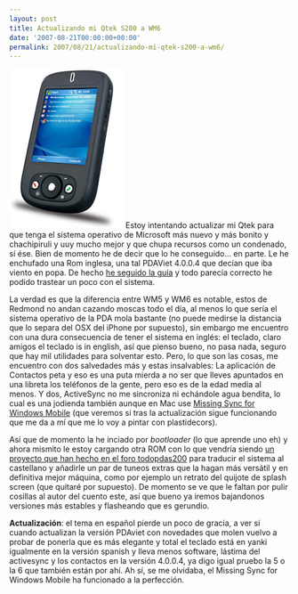 ```yaml
---
layout: post
title: Actualizando mi Qtek S200 a WM6
date: '2007-08-21T00:00:00+00:00'
permalink: 2007/08/21/actualizando-mi-qtek-s200-a-wm6/
---
```

<img src='/assets/qtek_s200.jpg' alt='Qtek s200' class="derecha" />Estoy intentando actualizar mi Qtek para que tenga el sistema operativo de Microsoft más nuevo y más bonito y chachipiruli y uuy mucho mejor y que chupa recursos como un condenado, sí ése. Bien de momento he de decir que lo he conseguido... en parte. Le he enchufado una Rom inglesa, una tal PDAViet 4.0.0.4 que decían que iba viento en popa. De hecho <a href="http://forum.xda-developers.com/showthread.php?t=310452">he seguido la guía</a> y todo parecía correcto he podido trastear un poco con el sistema.

La verdad es que la diferencia entre WM5 y WM6 es notable, estos de Redmond no andan cazando moscas todo el día, al menos lo que sería el sistema operativo de la PDA mola bastante (no puede medirse la distancia que lo separa del OSX del iPhone por supuesto), sin embargo me encuentro con una dura consecuencia de tener el sistema en inglés: el teclado, claro amigos el teclado is in english, así que pienso bueno, no pasa nada, seguro que hay mil utilidades para solventar esto. Pero, lo que son las cosas, me encuentro con dos salvedades más y estas insalvables: La aplicación de Contactos peta y eso es una puta mierda a no ser que lleves apuntados en una libreta los teléfonos de la gente, pero eso es de la edad media al menos. Y dos, ActiveSync no me sincroniza ni echándole agua bendita, lo cual es una jodienda también aunque en Mac use <a href="http://www.markspace.com/missingsync_windowsmobile.php">Missing Sync for Windows Mobile</a> (que veremos si tras la actualización sigue funcionando que me da a mí que me lo voy a pintar con plastidecors).

Así que de momento la he inciado por <em>bootloader</em> (lo que aprende uno eh) y ahora mismito le estoy cargando otra ROM con lo que vendría siendo <a href="http://todopdas200.com/showthread.php?t=501">un proyecto que han hecho en el foro todopdas200</a> para traducir el sistema al castellano y añadirle un par de tuneos extras que la hagan más versátil y en definitiva mejor máquina, como por ejemplo un retrato del quijote de splash screen (que quitaré por supuesto). De momento se ve que le faltan por pulir cosillas al autor del cuento este, así que bueno ya iremos bajandonos versiones más estables y flasheando que es gerundio.

<strong>Actualización</strong>: el tema en español pierde un poco de gracia, a ver si cuando actualizan la versión PDAviet con novedades que molen vuelvo a probar de ponerla que es más elegante y total el teclado está en yanki igualmente en la versión spanish y lleva menos software, lástima del activesync y los contactos en la versión 4.0.0.4, ya digo igual pruebo la 5 o la 6 que también están por ahí. Ah sí, se me olvidaba, el Missing Sync for Windows Mobile ha funcionado a la perfección.
